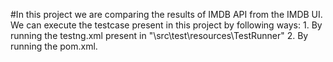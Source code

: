#In this project we are comparing the results of IMDB API from the IMDB UI.
	We can execute the testcase present in this project by following ways:
		1. By running the testng.xml present in "\src\test\resources\TestRunner"
		2. By running the pom.xml.